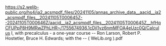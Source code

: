 https://s2.welib-public.org/hs4/ia2_acsmpdf_files/20241105/annas_archive_data__aacid__ia2_acsmpdf_files__20241105T000645Z--20241105T000646Z/aacid__ia2_acsmpdf_files__20241105T000645Z__hfHqCFUPpP8H9MRwZPhLHR~/1755674936.1cDjl1yz6nmMFOA4eUzc0Q/Calculus I, with precalculus - a one-year course -- Ron Larson, Robert P. Hostetler, Bruce H. Edwards; with the -- ( WeLib.org ).pdf

